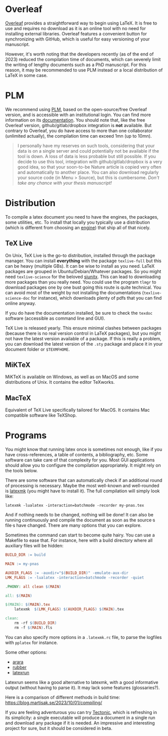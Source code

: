 # Overleaf
[Overleaf](https://www.overleaf.com/) provides a straightforward way to begin using LaTeX. It is free to use and requires no download as it is an online tool with no need for installing external libraries. Overleaf features a convenient button for synchronizing with GitHub, which is useful for easy versioning of your manuscript.

However, it's worth noting that the developers recently (as of the end of 2023) reduced the compilation time of documents, which can severely limit the writing of lengthy documents such as a PhD manuscript. For this reason, it may be recommended to use PLM instead or a local distribution of LaTeX in some case. 

# PLM 
We recommend using [PLM](https://plmlatex.math.cnrs.fr/login), based on the open-source/free Overleaf version, and is accessible with an institutional login. You can find more information on its [documentation](https://forum.math.cnrs.fr/t/documentation-plmlatex/542).
You should note that, like the free Overleaf version, github/gitlab/dropbox integration is **not** available.
But contrary to Overleaf, you do have access to more than one collaborator (unlimited actually), the compilation time can exceed 1mn (up to 10mn).

> I personally have my reserves on such tools, considering that your data is on a single server and could potentially not be available if the tool is down. A loss of data is less probable but still possible.
> If you decide to use this tool, integration with github/gitlab/dropbox is a very good idea, so that your soon-to-be Nature article is copied very often and automatically to another place.
> You can also download regularly your source code (in Menu > Source), but this is cumbersome.
> *Don't take any chance with your thesis manuscript!*

# Distribution

To compile a latex document you need to have the engines, the packages, some utilities, etc. To install that locally you typically use a distribution (which is different from choosing an [engine](Engines_guide.md)) that ship all of that nicely.

## TeX Live

On Unix, TeX Live is the go-to distribution, installed through the package manager.
You can install **everything** with the package `texlive-full` but this can be heavy (multiple GBs).
It can be wise to install as you need. LaTeX packages are grouped in Ubuntu/Debian/Whatever packages.
So you might need `texlive-science` for the beloved [siunitx](https://ctan.org/pkg/siunitx). This can lead to downloading more packages than you really need.
You could use the program `tlmgr` to download packages one by one bust going this route is quite technical.
You can avoid most of the weight by not installing the documentations (`texlive-science-doc` for instance), which downloads plenty of pdfs that you can find online anyway.

If you do have the documentation installed, be sure to check the `texdoc` software (accessible as command line and GUI).

TeX Live is released yearly. This ensure minimal clashes between packages (because there is no real version control in LaTeX packages), but you might not have the latest version available of a package.
If this is really a problem, you can download the latest version of the `.sty` package and place it in your document folder or `$TEXMFHOME`.

## MiKTeX

MiKTeX is available on Windows, as well as on MacOS and some distributions of Unix.
It contains the editor TeXworks.

## MacTeX

Equivalent of TeX Live specifically tailored for MacOS. It contains Mac compatible software like TeXShop.

# Programs

You might know that running latex once is sometimes not enough, like if you have cross-references, a table of contents, a bibliography, etc.
Some software can take care of that complexity for you. Most GUI applications should allow you to configure the compilation appropriately. It might rely on the tools below.

There are some software that can automatically check if an additional round of processing is necessary.
Maybe the most well-known and well-rounded is [latexmk](https://www.cantab.net/users/johncollins/latexmk/) (you might have to install it).
The full compilation will simply look like:
```shell
latexmk -lualatex -interaction=batchmode -recorder my-pnas.tex
```

And if nothing needs to be changed, nothing will be done! It can also be running continuously and compile the document as soon as the source·s file·s have changed.
There are many options that you can explore.

Sometimes the command can start to become quite hairy. You can use a Makefile to ease that. For instance, here with a build directory where all auxiliary files will be hidden:
```Makefile
BUILD_DIR := build

MAIN := my-pnas

AUXDIR_FLAGS := -auxdir="$(BUILD_DIR)" -emulate-aux-dir
LMK_FLAGS := -lualatex -interaction=batchmode -recorder -quiet

.PHONY: all clean $(MAIN)

all: $(MAIN)

$(MAIN): $(MAIN).tex
    latexmk  $(LMK_FLAGS) $(AUXDIR_FLAGS) $(MAIN).tex

clean:
    rm -rf $(BUILD_DIR)
    rm -f $(MAIN).fls
```

You can also specify more options in a `.latexmk.rc` file, to parse the logfiles with `pplatex` for instance.

Some other options:
- [arara](https://islandoftex.gitlab.io/arara/)
- [rubber](https://gitlab.com/latex-rubber/rubber/)
- [latexrun](https://github.com/aclements/latexrun)

Latexrun seems like a good alternative to latexmk, with a good informative output (without having to parse it). It may lack some features (glossaries?).

Here is a comparison of different methods in build time: https://blog.martisak.se/2023/10/01/compiling/

If you are feeling adventurous you can try [Tectonic](https://tectonic-typesetting.github.io/en-US/), which is refreshing in its simplicity: a single executable will produce a document in a single run and download any package if it is needed. An impressive and interesting project for sure, but it should be considered in beta.

